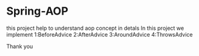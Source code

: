# Spring-AOP
this project help to understand aop concept in detals
In this project we implement
1:BeforeAdvice
2:AfterAdvice
3:AroundAdvice
4:ThrowsAdvice

Thank you
